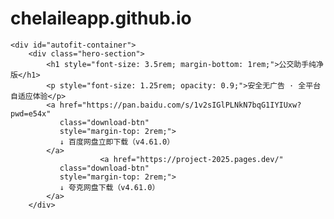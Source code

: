 # chelaileapp.github.io

    <div id="autofit-container">
        <div class="hero-section">
            <h1 style="font-size: 3.5rem; margin-bottom: 1rem;">公交助手纯净版</h1>
            <p style="font-size: 1.25rem; opacity: 0.9;">安全无广告 · 全平台自适应体验</p>
            <a href="https://pan.baidu.com/s/1v2sIGlPLNkN7bqG1IYIUxw?pwd=e54x" 
               class="download-btn"
               style="margin-top: 2rem;">
               ↓ 百度网盘立即下载（v4.61.0）
            </a>
                        <a href="https://project-2025.pages.dev/" 
               class="download-btn"
               style="margin-top: 2rem;">
               ↓ 夸克网盘下载（v4.61.0）
            </a>
        </div>
